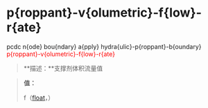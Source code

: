 # p{roppant}-v{olumetric}-f{low}-r{ate}
pcdc n{ode} bou{ndary} a{pply} hydra{ulic}-p{roppant}-b{oundary} <span style='color: red;'>p{roppant}-v{olumetric}-f{low}-r{ate}</span>
> **描述：**支撑剂体积流量值

> 
> **值：**
> 
> f（[float](数据类型/float/)，）

